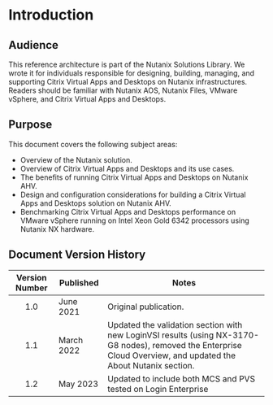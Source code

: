 # Introduction

## Audience

This reference architecture is part of the Nutanix Solutions Library. We wrote it for individuals responsible for designing, building, managing, and supporting Citrix Virtual Apps and Desktops on Nutanix infrastructures. Readers should be familiar with Nutanix AOS, Nutanix Files, VMware vSphere, and Citrix Virtual Apps and Desktops. 

## Purpose

This document covers the following subject areas:

- Overview of the Nutanix solution.
- Overview of Citrix Virtual Apps and Desktops and its use cases.
- The benefits of running Citrix Virtual Apps and Desktops on Nutanix AHV.
- Design and configuration considerations for building a Citrix Virtual Apps and Desktops solution on Nutanix AHV.
- Benchmarking Citrix Virtual Apps and Desktops performance on VMware vSphere running on Intel Xeon Gold 6342 processors using Nutanix NX hardware.

## Document Version History 

| Version Number | Published | Notes |
| :---: | --- | --- |
| 1.0 | June 2021 | Original publication. |
| 1.1 | March 2022 | Updated the validation section with new LoginVSI results (using NX-3170-G8 nodes), removed the Enterprise Cloud Overview, and updated the About Nutanix section.  | 
| 1.2 | May 2023 | Updated to include both MCS and PVS tested on Login Enterprise  | 